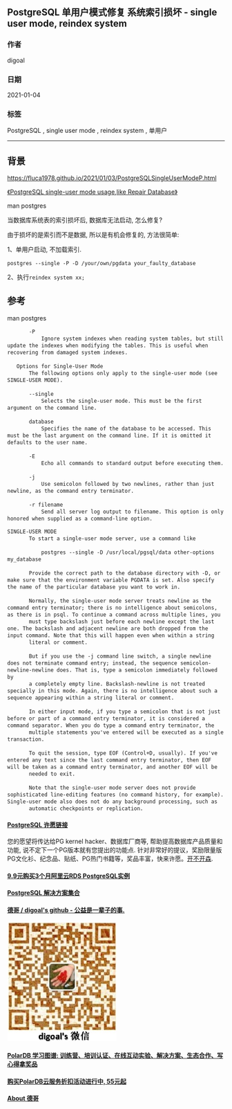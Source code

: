 ## PostgreSQL 单用户模式修复 系统索引损坏 - single user mode, reindex system   
  
### 作者  
digoal  
  
### 日期  
2021-01-04   
  
### 标签  
PostgreSQL , single user mode , reindex system , 单用户    
  
----  
  
## 背景  
https://fluca1978.github.io/2021/01/03/PostgreSQLSingleUserModeP.html  
  
[《PostgreSQL single-user mode usage,like Repair Database》](../201012/20101210_01.md)    
  
man postgres  
  
当数据库系统表的索引损坏后, 数据库无法启动, 怎么修复?  
  
由于损坏的是索引而不是数据, 所以是有机会修复的, 方法很简单:  
  
1、单用户启动, 不加载索引.  
  
```  
postgres --single -P -D /your/own/pgdata your_faulty_database  
```  
  
2、执行```reindex system xx;```  
  
## 参考  
man postgres  
  
```  
       -P  
           Ignore system indexes when reading system tables, but still update the indexes when modifying the tables. This is useful when recovering from damaged system indexes.  
  
   Options for Single-User Mode  
       The following options only apply to the single-user mode (see SINGLE-USER MODE).  
  
       --single  
           Selects the single-user mode. This must be the first argument on the command line.  
  
       database  
           Specifies the name of the database to be accessed. This must be the last argument on the command line. If it is omitted it defaults to the user name.  
  
       -E  
           Echo all commands to standard output before executing them.  
  
       -j  
           Use semicolon followed by two newlines, rather than just newline, as the command entry terminator.  
  
       -r filename  
           Send all server log output to filename. This option is only honored when supplied as a command-line option.  
```  
  
```  
SINGLE-USER MODE  
       To start a single-user mode server, use a command like  
  
           postgres --single -D /usr/local/pgsql/data other-options my_database  
  
       Provide the correct path to the database directory with -D, or make sure that the environment variable PGDATA is set. Also specify the name of the particular database you want to work in.  
  
       Normally, the single-user mode server treats newline as the command entry terminator; there is no intelligence about semicolons, as there is in psql. To continue a command across multiple lines, you  
       must type backslash just before each newline except the last one. The backslash and adjacent newline are both dropped from the input command. Note that this will happen even when within a string  
       literal or comment.  
  
       But if you use the -j command line switch, a single newline does not terminate command entry; instead, the sequence semicolon-newline-newline does. That is, type a semicolon immediately followed by  
       a completely empty line. Backslash-newline is not treated specially in this mode. Again, there is no intelligence about such a sequence appearing within a string literal or comment.  
  
       In either input mode, if you type a semicolon that is not just before or part of a command entry terminator, it is considered a command separator. When you do type a command entry terminator, the  
       multiple statements you've entered will be executed as a single transaction.  
  
       To quit the session, type EOF (Control+D, usually). If you've entered any text since the last command entry terminator, then EOF will be taken as a command entry terminator, and another EOF will be  
       needed to exit.  
  
       Note that the single-user mode server does not provide sophisticated line-editing features (no command history, for example). Single-user mode also does not do any background processing, such as  
       automatic checkpoints or replication.  
```  
  
  
#### [PostgreSQL 许愿链接](https://github.com/digoal/blog/issues/76 "269ac3d1c492e938c0191101c7238216")
您的愿望将传达给PG kernel hacker、数据库厂商等, 帮助提高数据库产品质量和功能, 说不定下一个PG版本就有您提出的功能点. 针对非常好的提议，奖励限量版PG文化衫、纪念品、贴纸、PG热门书籍等，奖品丰富，快来许愿。[开不开森](https://github.com/digoal/blog/issues/76 "269ac3d1c492e938c0191101c7238216").  
  
  
#### [9.9元购买3个月阿里云RDS PostgreSQL实例](https://www.aliyun.com/database/postgresqlactivity "57258f76c37864c6e6d23383d05714ea")
  
  
#### [PostgreSQL 解决方案集合](https://yq.aliyun.com/topic/118 "40cff096e9ed7122c512b35d8561d9c8")
  
  
#### [德哥 / digoal's github - 公益是一辈子的事.](https://github.com/digoal/blog/blob/master/README.md "22709685feb7cab07d30f30387f0a9ae")
  
  
![digoal's wechat](../pic/digoal_weixin.jpg "f7ad92eeba24523fd47a6e1a0e691b59")
  
  
#### [PolarDB 学习图谱: 训练营、培训认证、在线互动实验、解决方案、生态合作、写心得拿奖品](https://www.aliyun.com/database/openpolardb/activity "8642f60e04ed0c814bf9cb9677976bd4")
  
  
#### [购买PolarDB云服务折扣活动进行中, 55元起](https://www.aliyun.com/activity/new/polardb-yunparter?userCode=bsb3t4al "e0495c413bedacabb75ff1e880be465a")
  
  
#### [About 德哥](https://github.com/digoal/blog/blob/master/me/readme.md "a37735981e7704886ffd590565582dd0")
  
